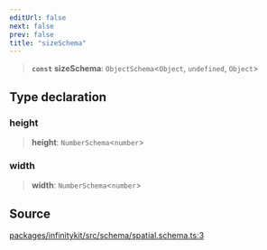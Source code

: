 ```yaml
---
editUrl: false
next: false
prev: false
title: "sizeSchema"
---
```


> **`const`** **sizeSchema**: `ObjectSchema`\<`Object`, `undefined`, `Object`\>

## Type declaration

### height

> **height**: `NumberSchema`\<`number`\>

### width

> **width**: `NumberSchema`\<`number`\>

## Source

[packages/infinitykit/src/schema/spatial.schema.ts:3](https://github.com/nodenogg-in/alpha-p2p/blob/aa60360/packages/infinitykit/src/schema/spatial.schema.ts#L3)
